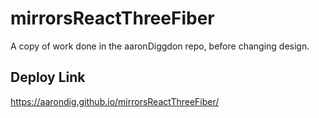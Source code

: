# mirrorsReactThreeFiber
A copy of work done in the aaronDiggdon repo, before changing design.

## Deploy Link
https://aarondig.github.io/mirrorsReactThreeFiber/